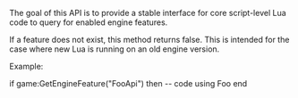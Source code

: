 The goal of this API is to provide a stable interface for core script-level Lua code to query for enabled engine features.

If a feature does not exist, this method returns false. This is intended for the case where new Lua is running on an old engine version.

Example:

if game:GetEngineFeature("FooApi") then
  -- code using Foo
end